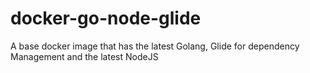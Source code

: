 # docker-go-node-glide
A base docker image that has the latest Golang, Glide for dependency Management and the latest NodeJS
